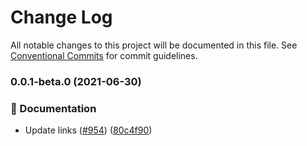 # Change Log

All notable changes to this project will be documented in this file.
See [Conventional Commits](https://conventionalcommits.org) for commit guidelines.

### 0.0.1-beta.0 (2021-06-30)


### 📝 Documentation

* Update links ([#954](https://github.com/coinbase/rest-hooks/issues/954)) ([80c4f90](https://github.com/coinbase/rest-hooks/commit/80c4f90cc36e26297751fa8d5ee710f819d169b3))
